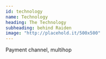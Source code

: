 ```yaml
---
id: technology
name: Technology
heading: The Technology
subheading: behind Raiden
image: "http://placehold.it/500x500"
---
```

Payment channel, multihop
